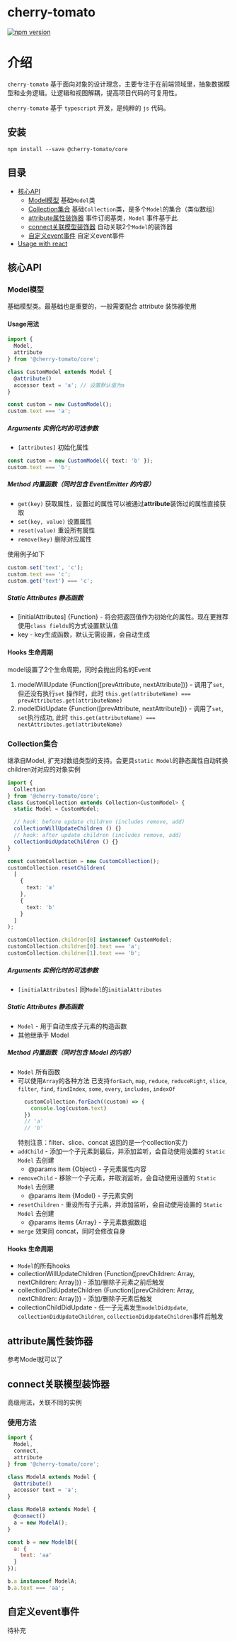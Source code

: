 # cherry-tomato
[![npm version](https://img.shields.io/npm/v/@cherry-tomato/core.svg?maxAge=3600)](https://www.npmjs.org/package/@cherry-tomato/core)

# 介绍
`cherry-tomato` 基于面向对象的设计理念，主要专注于在前端领域里，抽象数据模型和业务逻辑。让逻辑和视图解耦，提高项目代码的可复用性。

`cherry-tomato` 基于 `typescript` 开发，是纯粹的 `js` 代码。


## 安装
```
npm install --save @cherry-tomato/core
```

## 目录
- [核心API](#核心API)
  - [Model模型](#Model模型) 基础`Model`类
  - [Collection集合](#Collection集合) 基础`Collection`类，是多个`Model`的集合（类似数组）
  - [attribute属性装饰器](#attribute属性装饰器) 事件订阅基类，`Model` 事件基于此
  - [connect关联模型装饰器](#connect关联模型装饰器) 自动关联2个`Model`的装饰器
  - [自定义event事件](#自定义event事件) 自定义event事件
- [Usage with react](https://github.com/huey-LS/cherry-tomato/tree/master/packages/cherry-tomato-react)

## 核心API

### Model模型
基础模型类。最基础也是重要的，一般需要配合 attribute 装饰器使用

#### Usage用法
```ts
import {
  Model,
  attribute
} from '@cherry-tomato/core';

class CustomModel extends Model {
  @attribute()
  accessor text = 'a'; // 设置默认值为a
}

const custom = new CustomModel();
custom.text === 'a';
```

##### Arguments 实例化时的可选参数
- `[attributes]` 初始化属性
```ts
const custom = new CustomModel({ text: 'b' });
custom.text === 'b';
```


##### Method 内置函数（同时包含 EventEmitter 的内容）
- `get(key)` 获取属性，设置过的属性可以被通过**attribute**装饰过的属性直接获取
- `set(key, value)` 设置属性
- `reset(value)` 重设所有属性
- `remove(key)` 删除对应属性

使用例子如下
```ts
custom.set('text', 'c');
custom.text === 'c';
custom.get('text') === 'c';
```


##### Static Attributes 静态函数
- [initialAttributes] {Function} - 将会把返回值作为初始化的属性。现在更推荐使用`class fields`的方式设置默认值
- key - key生成函数，默认无需设置，会自动生成

#### Hooks 生命周期
model设置了2个生命周期，同时会抛出同名的Event
1. modelWillUpdate {Function([prevAttribute, nextAttribute])} - 调用了`set`, 但还没有执行`set` 操作时，此时 `this.get(attributeName) === prevAttributes.get(attributeName)`
2. modelDidUpdate {Function([prevAttribute, nextAttribute])} - 调用了`set`, `set`执行成功, 此时 `this.get(attributeName) === nextAttributes.get(attributeName)`


### Collection集合
继承自Model, 扩充对数组类型的支持。会更具`static Model`的静态属性自动转换children对对应的对象实例
```ts
import {
  Collection
} from '@cherry-tomato/core';
class CustomCollection extends Collection<CustomModel> {
  static Model = CustomModel;

  // hook: before update children (includes remove, add)
  collectionWillUpdateChildren () {}
  // hook: after update children (includes remove, add)
  collectionDidUpdateChildren () {}
}

const customCollection = new CustomCollection();
customCollection.resetChildren(
  [
    {
      text: 'a'
    },
    {
      text: 'b'
    }
  ]
);

customCollection.children[0] instanceof CustomModel;
customCollection.children[0].text === 'a';
customCollection.children[1].text === 'b';
```

##### Arguments 实例化时的可选参数
- `[initialAttributes]` 同`Model`的`initialAttributes`

##### Static Attributes 静态函数
- `Model` - 用于自动生成子元素的构造函数
- 其他继承于 Model

##### Method 内置函数（同时包含 Model 的内容）
- `Model` 所有函数
- 可以使用`Array`的各种方法 已支持`forEach`, `map`, `reduce`, `reduceRight`, `slice`, `filter`, `find`, `findIndex`, `some`, `every`, `includes`, `indexOf`
  ```ts
    customCollection.forEach((custom) => {
      console.log(custom.text)
    })
    // 'a'
    // 'b'
  ```
  特别注意：filter、slice、concat 返回的是一个collection实力
- `addChild` - 添加一个子元素到最后，并添加监听，会自动使用设置的 `Static Model` 去创建
  - @params item {Object} - 子元素属性内容
- `removeChild` - 移除一个子元素，并取消监听，会自动使用设置的 `Static Model` 去创建
  - @params item {Model} - 子元素实例
- `resetChildren` - 重设所有子元素，并添加监听，会自动使用设置的 `Static Model` 去创建
  - @params items {Array} - 子元素数据数组
- `merge` 效果同 concat，同时会修改自身

#### Hooks 生命周期
- `Model`的所有hooks
- collectionWillUpdateChildren {Function([prevChildren: Array<Model>, nextChildren: Array<Model>])} - 添加/删除子元素之前后触发
- collectionDidUpdateChildren {Function([prevChildren: Array<Model>, nextChildren: Array<Model>])} - 添加/删除子元素后触发
- collectionChildDidUpdate - 任一子元素发生`modelDidUpdate`, `collectionDidUpdateChildren`, `collectionDidUpdateChildren`事件后触发


## attribute属性装饰器
参考Model就可以了

## connect关联模型装饰器
高级用法，关联不同的实例

### 使用方法
```js
import {
  Model,
  connect,
  attribute
} from '@cherry-tomato/core';

class ModelA extends Model {
  @attribute()
  accessor text = 'a';
}

class ModelB extends Model {
  @connect()
  a = new ModelA();
}

const b = new ModelB({
  a: {
    text: 'aa'
  }
});

b.a instanceof ModelA;
b.a.text === 'aa';
```

## 自定义event事件
待补充
